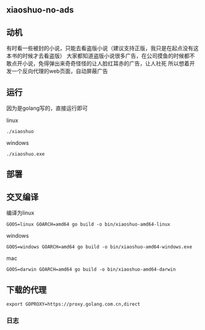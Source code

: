 xiaoshuo-no-ads
---

## 动机
有时看一些被封的小说，只能去看盗版小说（建议支持正版，我只是在起点没有这本书的时候才去看盗版）
大家都知道盗版小说很多广告，在公司摸鱼的时候都不敢点开小说，免得弹出来奇奇怪怪的让人脸红耳赤的广告，让人社死
所以想着开发一个反向代理的web页面，自动屏蔽广告

## 运行
因为是golang写的，直接运行即可

linux
```
./xiaoshuo
```

windows
```
./xiaoshuo.exe
```

## 部署

## 交叉编译

编译为linux
```
GOOS=linux GOARCH=amd64 go build -o bin/xiaoshuo-amd64-linux
```

windows
```
GOOS=windows GOARCH=amd64 go build -o bin/xiaoshuo-amd64-windows.exe
```

mac
```
GOOS=darwin GOARCH=amd64 go build -o bin/xiaoshuo-amd64-darwin
```

## 下载的代理
```
export GOPROXY=https://proxy.golang.com.cn,direct
```

### 日志




